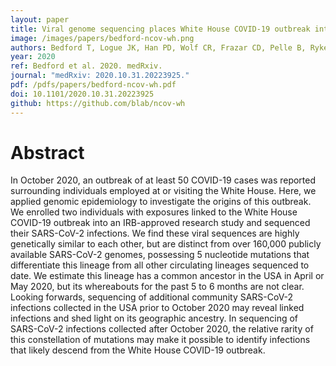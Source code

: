 ```yaml
---
layout: paper
title: Viral genome sequencing places White House COVID-19 outbreak into phylogenetic context
image: /images/papers/bedford-ncov-wh.png
authors: Bedford T, Logue JK, Han PD, Wolf CR, Frazar CD, Pelle B, Ryke E, Lee J, Rieder MJ, Nickerson DA, Lockwood CM, Starita LM, Chu HY, Shendure J.
year: 2020
ref: Bedford et al. 2020. medRxiv.
journal: "medRxiv: 2020.10.31.20223925."
pdf: /pdfs/papers/bedford-ncov-wh.pdf
doi: 10.1101/2020.10.31.20223925
github: https://github.com/blab/ncov-wh
---
```


# Abstract

In October 2020, an outbreak of at least 50 COVID-19 cases was reported surrounding individuals employed at or visiting the White House. Here, we applied genomic epidemiology to investigate the origins of this outbreak. We enrolled two individuals with exposures linked to the White House COVID-19 outbreak into an IRB-approved research study and sequenced their SARS-CoV-2 infections. We find these viral sequences are highly genetically similar to each other, but are distinct from over 160,000 publicly available SARS-CoV-2 genomes, possessing 5 nucleotide mutations that differentiate this lineage from all other circulating lineages sequenced to date. We estimate this lineage has a common ancestor in the USA in April or May 2020, but its whereabouts for the past 5 to 6 months are not clear. Looking forwards, sequencing of additional community SARS-CoV-2 infections collected in the USA prior to October 2020 may reveal linked infections and shed light on its geographic ancestry. In sequencing of SARS-CoV-2 infections collected after October 2020, the relative rarity of this constellation of mutations may make it possible to identify infections that likely descend from the White House COVID-19 outbreak.
